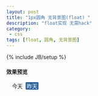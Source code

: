 ```yaml
---
layout: post
title: "1px圆角 无背景图(float) "
description: "float实现 无需hack"
category:
 - css
tags: [float, 圆角, 无背景图]
---
```

{% include JB/setup %}

<h4>效果预览</h4>

<div class="preview" id="preview"><p class="rbf">
  <span><span>今天</span></span>
  <span class="on"><span>昨天</span></span>
</p>
</div>

<style type="text/css" id="cssR">.rbf{*zoom:1;overflow:hidden;}
.rbf span{float:left;height:20px;margin-left:6px;}
.rbf span span{float:left;padding:2px 3px 0;margin-top:1px;height:16px;line-height:16px;position:relative;}
.rbf span.on{background:#369;color:#fff;}
.rbf span.on span{background:#369;margin:1px -1px 0;}
</style>